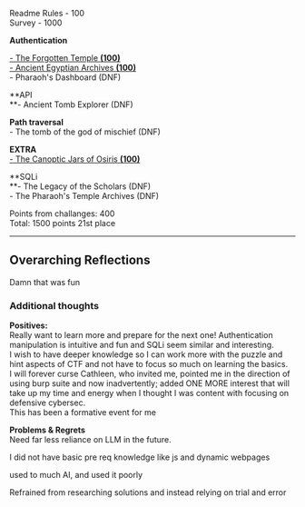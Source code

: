 Readme Rules - 100  
Survey - 1000

**Authentication**

<ins>\- The Forgotten Temple **(100)**</ins>  
<ins>\- Ancient Egyptian Archives **(100)**</ins>  
\- Pharaoh's Dashboard (DNF)

\*\*API  
\*\*- Ancient Tomb Explorer (DNF)

**Path traversal**  
\- The tomb of the god of mischief (DNF)

**EXTRA**  
<ins>\- The Canoptic Jars of Osiris **(100)**</ins>

\*\*SQLi  
\*\*- The Legacy of the Scholars (DNF)  
\- The Pharaoh's Temple Archives (DNF)

Points from challanges: 400  
Total: 1500 points 21st place

* * *

## Overarching Reflections

Damn that was fun

### Additional thoughts

**Positives:**  
Really want to learn more and prepare for the next one! Authentication manipulation is intuitive and fun and SQLi seem similar and interesting.  
I wish to have deeper knowledge so I can work more with the puzzle and hint aspects of CTF and not have to focus so much on learning the basics.  
I will forever curse Cathleen, who invited me, pointed me in the direction of using burp suite and now inadvertently; added ONE MORE interest that will take up my time and energy when I thought I was content with focusing on defensive cybersec.  
This has been a formative event for me

  
**Problems & Regrets**  
Need far less reliance on LLM in the future.

I did not have basic pre req knowledge like js and dynamic webpages

used to much AI, and used it poorly

Refrained from researching solutions and instead relying on trial and error